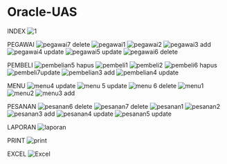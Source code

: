# Oracle-UAS

INDEX
![1](https://user-images.githubusercontent.com/45526379/152697020-e58754e0-3a5d-4ade-a06a-12028077d1d2.png)


PEGAWAI
![pegawai7 delete](https://user-images.githubusercontent.com/45526379/152697045-40a8adce-a05b-421b-a5cc-1cf39a21feab.png)
![pegawai1](https://user-images.githubusercontent.com/45526379/152697048-4f99cca8-e015-401a-8845-2ac0267a5c1d.png)
![pegawai2](https://user-images.githubusercontent.com/45526379/152697049-af90fa02-b999-4aba-bbe6-bd1b952064c1.png)
![pegawai3 add](https://user-images.githubusercontent.com/45526379/152697053-40bf71cf-68bc-4f73-91cc-9e1300c631ba.png)
![pegawai4 update](https://user-images.githubusercontent.com/45526379/152697054-9b56815e-a415-45d5-9474-c7910de03e20.png)
![pegawai5 update](https://user-images.githubusercontent.com/45526379/152697056-c45c0a14-a17a-41a0-af61-4e1e72779509.png)
![pegawai6 delete](https://user-images.githubusercontent.com/45526379/152697058-91ff3e94-6a10-4653-bc63-b52d1a0f2285.png)


PEMBELI
![pembelian5 hapus](https://user-images.githubusercontent.com/45526379/152697083-c0829351-3328-4349-ac16-1d86555d3963.png)
![pembeli1](https://user-images.githubusercontent.com/45526379/152697085-a0f0acd9-342b-4de7-956e-ca60cff17242.png)
![pembeli2](https://user-images.githubusercontent.com/45526379/152697088-c543def1-dcf4-48a2-9da0-18845a6d31de.png)
![pembeli6 hapus](https://user-images.githubusercontent.com/45526379/152697092-eb676af5-990a-4706-8f6f-a4729956b77b.png)
![pembeli7update](https://user-images.githubusercontent.com/45526379/152697093-1c339fbb-fe3f-4fc9-aabe-0aa75953a7c2.png)
![pembelian3 add](https://user-images.githubusercontent.com/45526379/152697094-9c571e85-666a-4b31-8eac-af34a057d8e8.png)
![pembelian4 update](https://user-images.githubusercontent.com/45526379/152697097-52d64503-8ef2-44f2-96e9-e64a726669ef.png)



MENU
![menu4 update](https://user-images.githubusercontent.com/45526379/152697136-2db823e4-67c7-44d3-ab81-091e0a20ddc9.png)
![menu 5 update](https://user-images.githubusercontent.com/45526379/152697139-b6348c7f-d697-48e5-8e6b-bb6abd2b2e18.png)
![menu 6 delete](https://user-images.githubusercontent.com/45526379/152697142-8a9e461f-a46d-4b5d-a135-b3ab04ed6230.png)
![menu1](https://user-images.githubusercontent.com/45526379/152697145-e69c6844-d825-4cba-aa91-b861013c3391.png)
![menu2](https://user-images.githubusercontent.com/45526379/152697147-bf104cd3-8995-452f-98fb-d380a45a398c.png)
![menu3 add](https://user-images.githubusercontent.com/45526379/152697150-af166421-0203-4c60-be62-3bffed18c720.png)



PESANAN
![pesanan6 delete](https://user-images.githubusercontent.com/45526379/152697203-d844d609-2510-4761-84ab-3859177d468a.png)
![pesanan7 delete](https://user-images.githubusercontent.com/45526379/152697209-5e00b4d7-f390-4831-9ff5-30a075919477.png)
![pesanan1](https://user-images.githubusercontent.com/45526379/152697213-f2353710-76e8-4153-824a-d432639bdd0d.png)
![pesanan2](https://user-images.githubusercontent.com/45526379/152697219-1ecf3708-519a-4618-a58a-204e03d17050.png)
![pesanan3 add](https://user-images.githubusercontent.com/45526379/152697224-52533d54-78dc-472a-a5fc-07d28510f139.png)
![pesanan4 update](https://user-images.githubusercontent.com/45526379/152697227-68ae1859-cca8-4f5f-8dca-fca94c2f4961.png)
![pesanan5 update](https://user-images.githubusercontent.com/45526379/152697231-6e466809-bc47-4b33-b6ce-c8c5c7b1733c.png)



LAPORAN
![laporan](https://user-images.githubusercontent.com/45526379/152697250-25b91572-2756-4dd4-a18f-204473597ca2.png)



PRINT
![print](https://user-images.githubusercontent.com/45526379/152697265-b4292e6f-7be9-4d5e-ae6c-cd51cf11aef9.png)


EXCEL
![Excel](https://user-images.githubusercontent.com/45526379/152697286-203e2e56-2968-4219-9f87-accc8d035641.png)
